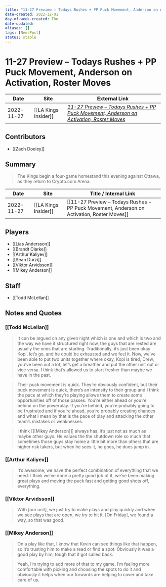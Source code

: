 ```yaml
---
title: "11-27 Preview – Todays Rushes + PP Puck Movement, Anderson on Activation, Roster Moves"
date-created: 2022-12-01
day-of-week-created: Thu
date-updated: 
aliases: []
tags: [NewsPost]
status: stable
---
```


# 11-27 Preview – Todays Rushes + PP Puck Movement, Anderson on Activation, Roster Moves

| Date       | Site                 | External Link                                                                                                                                                                                                       |
| ---------- | -------------------- | ------------------------------------------------------------------------------------------------------------------------------------------------------------------------------------------------------------------- |
| 2022-11-27 | [[LA Kings Insider]] | [*11-27 Preview – Todays Rushes + PP Puck Movement, Anderson on Activation, Roster Moves*](https://lakingsinsider.com/2022/11/27/11-27-preview-todays-rushes-pp-puck-movement-anderson-on-activation-roster-moves/) |

## Contributors
- [[Zach Dooley]]

## Summary
> The Kings begin a four-game homestand this evening against Ottawa, as they return to Crypto.com Arena.

| Date       | Site                 | Title / Internal Link                                                                      |
| ---------- | -------------------- | ------------------------------------------------------------------------------------------ |
| 2022-11-27 | [[LA Kings Insider]] | [[11-27 Preview – Todays Rushes + PP Puck Movement, Anderson on Activation, Roster Moves]] |

## Players
- [[Lias Andersson]]
- [[Brandt Clarke]]
- [[Arthur Kaliyev]]
- [[Sean Durzi]]
- [[Viktor Arvidsson]]
- [[Mikey Anderson]]

## Staff
- [[Todd McLellan]]

## Notes and Quotes
### [[Todd McLellan]]
> It can be argued on any given night which is one and which is two and the way we have it structured right now, the guys that are rested are usually the ones that are starting. Traditionally, it’s just been okay Kopi, let’s go, and he could be exhausted and we feel it. Now, we’ve been able to put two units together where okay, Kopi is tired, Drew, you’ve been out a lot, let’s get a breather and put the other unit out or vice versa. I think that’s allowed us to start fresher than maybe we have in the past.

> Their puck movement is quick. They’re obviously confident, but their puck movement is quick, there’s an intensity to their group and I think the pace at which they’re playing allows them to create some opportunities off of those passes. You’re either ahead or you’re behind on the powerplay. If you’re behind, you’re probably going to be frustrated and if you’re ahead, you’re probably creating chances and what I mean by that is the pace of play and attacking the other team’s mistakes or weaknesses.

> I think \[[[Mikey Anderson]]] always has, it’s just not as much as maybe other guys. He values the the shutdown role so much that sometimes those guys stay home a little bit more than others that are higher risk takers, but when he sees it, he goes, he does jump in.

### [[Arthur Kaliyev]]
> It’s awesome, we have the perfect combination of everything that we need. I think we’ve done a pretty good job of it, we’ve been making great plays and moving the puck fast and getting good shots off, everything.

### [[Viktor Arvidsson]]
> With \[our unit], we just try to make plays and play quickly and when we see plays that are open, we try to hit it. \[On Friday], we found a way, so that was good.

### [[Mikey Anderson]]
> On a play like that, I know that Kevin can see things like that happen, so it’s trusting him to make a read or find a spot. Obviously it was a good play by him, tough that it got called back.

> Yeah, I’m trying to add more of that to my game. I’m feeling more comfortable with picking and choosing the spots to do it and obviously it helps when our forwards are helping to cover and take care of us.



